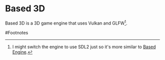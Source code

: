 # Based 3D

Based 3D is a 3D game engine that uses Vulkan and GLFW[^1].











#Footnotes
[^1]: I might switch the engine to use SDL2 just so it's more similar to [Based Engine](https://github.com/Icyfiremario/Based-Engine).
